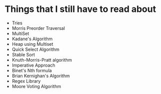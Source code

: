 # Things that I still have to read about 

- Tries
- Morris Preorder Traversal
- MultiSet
- Kadane's Algorithm
- Heap using Multiset
- Quick Select Algorithm
- Stable Sort
- Knuth-Morris-Pratt algorithm
- Imperative Approach
- Binet's Nth formula
- Brian Kernighan's Algorithm
- Regex Library
- Moore Voting Algorithm
